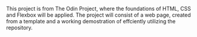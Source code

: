 This project is from The Odin Project, where the foundations of HTML, CSS and Flexbox will be applied. The project will consist of a web page, created from a template and a working demostration of effciently utilizing the repository.